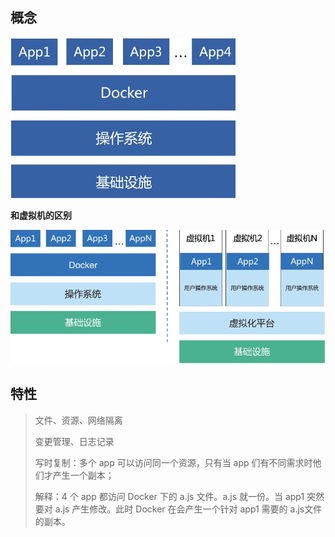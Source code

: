## 概念

![image-20210204114446048](images/image-20210204114446048.png)



**和虚拟机的区别**

![image-20210204114538520](images/image-20210204114538520.png)



## 特性

> 文件、资源、网络隔离
>
> 变更管理、日志记录
>
> 写时复制：多个 app 可以访问同一个资源，只有当 app 们有不同需求时他们才产生一个副本；
>
> 解释：4 个 app 都访问 Docker 下的 a.js 文件。a.js 就一份。当 app1 突然要对 a.js 产生修改。此时 Docker 在会产生一个针对 app1 需要的 a.js文件的副本。  